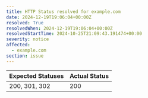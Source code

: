 ```yaml
---
title: HTTP Status resolved for example.com
date: 2024-12-19T19:06:04+00:00Z
resolved: True
resolvedWhen: 2024-12-19T19:06:04+00:00Z
resolvedStartTime: 2024-10-25T21:09:43.191474+00:00
severity: notice
affected:
  - example.com
section: issue
---
```


| Expected Statuses | Actual Status  |
|-------------------|----------------|
| 200, 301, 302 | 200 |
